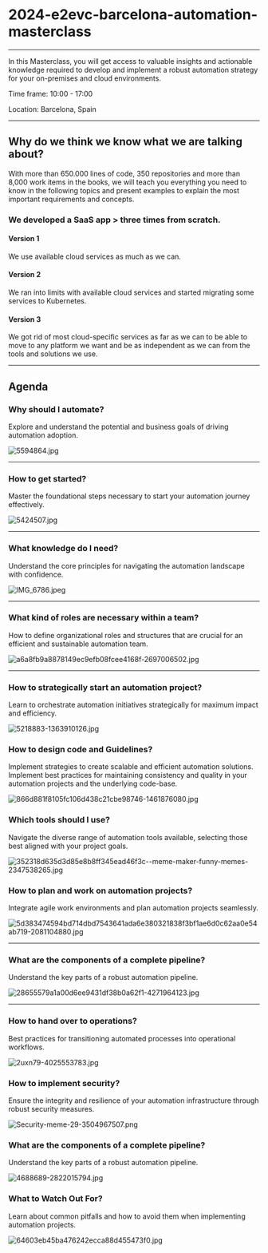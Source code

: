 # 2024-e2evc-barcelona-automation-masterclass

---

In this Masterclass, you will get access to valuable insights and actionable knowledge required to develop and
implement a robust automation strategy for your on-premises and cloud environments.

Time frame: 10:00 - 17:00

Location: Barcelona, Spain

---

## Why do we think we know what we are talking about?

With more than 650.000 lines of code, 350 repositories and more than 8,000 work items in the books,
we will teach you everything you need to know in the following topics and present examples to explain
the most important requirements and concepts.

### We developed a SaaS app > three times from scratch.

#### Version 1

We use available cloud services as much as we can.

#### Version 2

We ran into limits with available cloud services and started migrating some services to Kubernetes.

#### Version 3

We got rid of most cloud-specific services as far as we can to be able to move to any platform we want and be as
independent as we can from the tools and solutions we use.

---

## Agenda

### Why should I automate?

Explore and understand the potential and business goals of driving automation adoption.

![5594864.jpg](pictures/5594864.jpg)

---

### How to get started?

Master the foundational steps necessary to start your automation journey effectively.

![5424507.jpg](pictures/5424507.jpg)

---

### What knowledge do I need?

Understand the core principles for navigating the automation landscape with confidence.

![IMG_6786.jpeg](pictures/IMG_6786.jpeg)

---

### What kind of roles are necessary within a team?

How to define organizational roles and structures that are crucial for an efficient and sustainable automation team.

![a6a8fb9a8878149ec9efb08fcee4168f-2697006502.jpg](pictures/a6a8fb9a8878149ec9efb08fcee4168f-2697006502.jpg)

---

### How to strategically start an automation project?

Learn to orchestrate automation initiatives strategically for maximum impact and efficiency.

![5218883-1363910126.jpg](pictures/5218883-1363910126.jpg)

### How to design code and Guidelines?

Implement strategies to create scalable and efficient automation solutions. Implement best practices for maintaining consistency and quality in your automation projects and the underlying
code-base.

![866d881f8105fc106d438c21cbe98746-1461876080.jpg](pictures/866d881f8105fc106d438c21cbe98746-1461876080.jpg)

### Which tools should I use?

Navigate the diverse range of automation tools available, selecting those best aligned with your project
goals.

![352318d635d3d85e8b8ff345ead46f3c--meme-maker-funny-memes-2347538265.jpg](pictures/352318d635d3d85e8b8ff345ead46f3c--meme-maker-funny-memes-2347538265.jpg)

### How to plan and work on automation projects?

Integrate agile work environments and plan automation projects seamlessly.

![5d383474594bd714dbd7543641ada6e380321838f3bf1ae6d0c62aa0e54ab719-2081104880.jpg](pictures/5d383474594bd714dbd7543641ada6e380321838f3bf1ae6d0c62aa0e54ab719-2081104880.jpg)

---

### What are the components of a complete pipeline?

Understand the key parts of a robust automation pipeline.

![28655579a1a00d6ee9431df38b0a62f1-4271964123.jpg](pictures/28655579a1a00d6ee9431df38b0a62f1-4271964123.jpg)

---

### How to hand over to operations?

Best practices for transitioning automated processes into operational workflows.

![2uxn79-4025553783.jpg](pictures/2uxn79-4025553783.jpg)

### How to implement security?

Ensure the integrity and resilience of your automation infrastructure through robust security measures.

![Security-meme-29-3504967507.png](pictures/Security-meme-29-3504967507.png)

### What are the components of a complete pipeline?

Understand the key parts of a robust automation pipeline.

![4688689-2822015794.jpg](pictures/4688689-2822015794.jpg)

### What to Watch Out For?

Learn about common pitfalls and how to avoid them when implementing automation projects.

![64603eb45ba476242ecca88d455473f0.jpg](pictures/64603eb45ba476242ecca88d455473f0.jpg)

